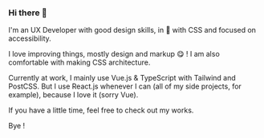 ### Hi there 👋

I'm an UX Developer with good design skills, in 💜 with CSS and focused on accessibility.

I love improving things, mostly design and markup 😋 ! I am also comfortable with making CSS architecture.

Currently at work, I mainly use Vue.js & TypeScript with Tailwind and PostCSS. But I use React.js whenever I can (all of my side projects, for example), because I love it (sorry Vue).

If you have a little time, feel free to check out my works.

Bye !
